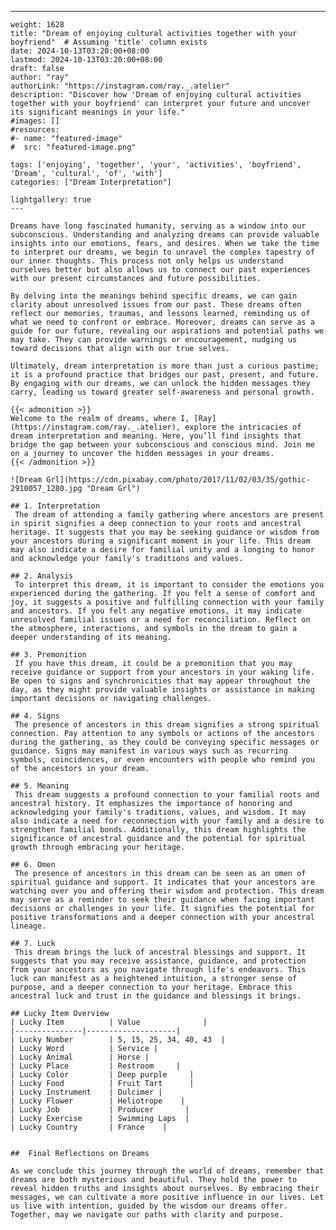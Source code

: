 ---
    weight: 1628
    title: "Dream of enjoying cultural activities together with your boyfriend"  # Assuming 'title' column exists
    date: 2024-10-13T03:20:00+08:00
    lastmod: 2024-10-13T03:20:00+08:00
    draft: false
    author: "ray"
    authorLink: "https://instagram.com/ray._.atelier"
    description: "Discover how 'Dream of enjoying cultural activities together with your boyfriend' can interpret your future and uncover its significant meanings in your life."
    #images: []
    #resources:
    #- name: "featured-image"
    #  src: "featured-image.png"
    
    tags: ['enjoying', 'together', 'your', 'activities', 'boyfriend', 'Dream', 'cultural', 'of', 'with']
    categories: ["Dream Interpretation"]
    
    lightgallery: true
    ---
    
    Dreams have long fascinated humanity, serving as a window into our subconscious. Understanding and analyzing dreams can provide valuable insights into our emotions, fears, and desires. When we take the time to interpret our dreams, we begin to unravel the complex tapestry of our inner thoughts. This process not only helps us understand ourselves better but also allows us to connect our past experiences with our present circumstances and future possibilities.
    
    By delving into the meanings behind specific dreams, we can gain clarity about unresolved issues from our past. These dreams often reflect our memories, traumas, and lessons learned, reminding us of what we need to confront or embrace. Moreover, dreams can serve as a guide for our future, revealing our aspirations and potential paths we may take. They can provide warnings or encouragement, nudging us toward decisions that align with our true selves.
    
    Ultimately, dream interpretation is more than just a curious pastime; it is a profound practice that bridges our past, present, and future. By engaging with our dreams, we can unlock the hidden messages they carry, leading us toward greater self-awareness and personal growth.
    
    {{< admonition >}}
    Welcome to the realm of dreams, where I, [Ray](https://instagram.com/ray._.atelier), explore the intricacies of dream interpretation and meaning. Here, you’ll find insights that bridge the gap between your subconscious and conscious mind. Join me on a journey to uncover the hidden messages in your dreams.
    {{< /admonition >}}
    
    ![Dream Grl](https://cdn.pixabay.com/photo/2017/11/02/03/35/gothic-2910057_1280.jpg "Dream Grl")
    
    ## 1. Interpretation
     The dream of attending a family gathering where ancestors are present in spirit signifies a deep connection to your roots and ancestral heritage. It suggests that you may be seeking guidance or wisdom from your ancestors during a significant moment in your life. This dream may also indicate a desire for familial unity and a longing to honor and acknowledge your family's traditions and values.
    
    ## 2. Analysis
     To interpret this dream, it is important to consider the emotions you experienced during the gathering. If you felt a sense of comfort and joy, it suggests a positive and fulfilling connection with your family and ancestors. If you felt any negative emotions, it may indicate unresolved familial issues or a need for reconciliation. Reflect on the atmosphere, interactions, and symbols in the dream to gain a deeper understanding of its meaning.
    
    ## 3. Premonition
     If you have this dream, it could be a premonition that you may receive guidance or support from your ancestors in your waking life. Be open to signs and synchronicities that may appear throughout the day, as they might provide valuable insights or assistance in making important decisions or navigating challenges.
    
    ## 4. Signs
     The presence of ancestors in this dream signifies a strong spiritual connection. Pay attention to any symbols or actions of the ancestors during the gathering, as they could be conveying specific messages or guidance. Signs may manifest in various ways such as recurring symbols, coincidences, or even encounters with people who remind you of the ancestors in your dream.
    
    ## 5. Meaning
     This dream suggests a profound connection to your familial roots and ancestral history. It emphasizes the importance of honoring and acknowledging your family's traditions, values, and wisdom. It may also indicate a need for reconnection with your family and a desire to strengthen familial bonds. Additionally, this dream highlights the significance of ancestral guidance and the potential for spiritual growth through embracing your heritage.
    
    ## 6. Omen
     The presence of ancestors in this dream can be seen as an omen of spiritual guidance and support. It indicates that your ancestors are watching over you and offering their wisdom and protection. This dream may serve as a reminder to seek their guidance when facing important decisions or challenges in your life. It signifies the potential for positive transformations and a deeper connection with your ancestral lineage.
    
    ## 7. Luck
     This dream brings the luck of ancestral blessings and support. It suggests that you may receive assistance, guidance, and protection from your ancestors as you navigate through life's endeavors. This luck can manifest as a heightened intuition, a stronger sense of purpose, and a deeper connection to your heritage. Embrace this ancestral luck and trust in the guidance and blessings it brings.
    
    ## Lucky Item Overview
    | Lucky Item          | Value              |
    |---------------|--------------------|
    | Lucky Number        | 5, 15, 25, 34, 40, 43  |
    | Lucky Word          | Service |
    | Lucky Animal        | Horse |
    | Lucky Place         | Restroom     |
    | Lucky Color         | Deep purple     |
    | Lucky Food          | Fruit Tart      |
    | Lucky Instrument    | Dulcimer |
    | Lucky Flower        | Heliotrope    |
    | Lucky Job           | Producer       |
    | Lucky Exercise      | Swimming Laps  |
    | Lucky Country       | France    |
    
    
    ##  Final Reflections on Dreams
    
    As we conclude this journey through the world of dreams, remember that dreams are both mysterious and beautiful. They hold the power to reveal hidden truths and insights about ourselves. By embracing their messages, we can cultivate a more positive influence in our lives. Let us live with intention, guided by the wisdom our dreams offer. Together, may we navigate our paths with clarity and purpose.
    
